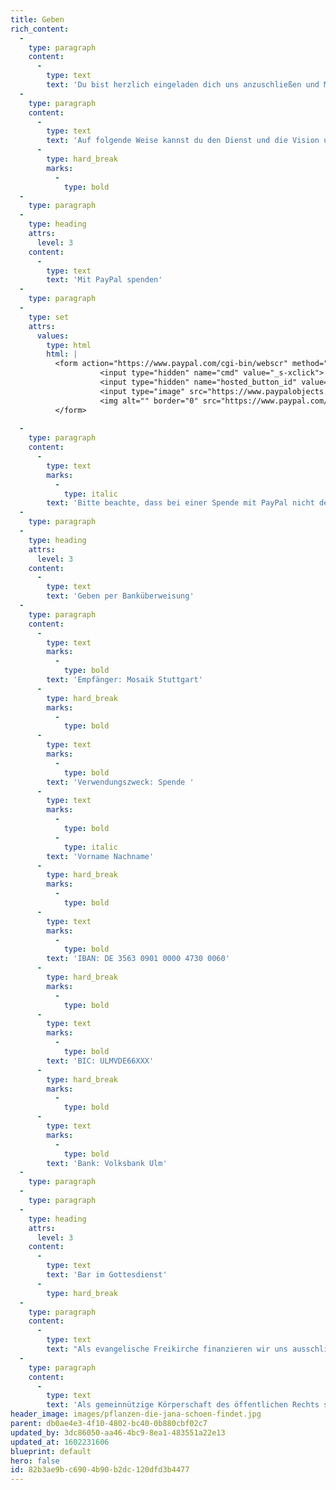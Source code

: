 ```yaml
---
title: Geben
rich_content:
  -
    type: paragraph
    content:
      -
        type: text
        text: 'Du bist herzlich eingeladen dich uns anzuschließen und Menschen mit der lebenserneuernden Message von Jesus bekannt zu machen! Gottes Sehnsucht ist es, Menschen in ihre Bestimmung und in seine Gegenwart zu führen. Durch deine Großzügigkeit befähigst du uns diesem Ziel in Stuttgart und weit darüber hinaus immer näherzukommen. Wir verpflichten uns dazu, ein fruchtbarer Boden für deine Großzügigkeit zu sein.'
  -
    type: paragraph
    content:
      -
        type: text
        text: 'Auf folgende Weise kannst du den Dienst und die Vision unserer Gemeinde unterstützen:'
      -
        type: hard_break
        marks:
          -
            type: bold
  -
    type: paragraph
  -
    type: heading
    attrs:
      level: 3
    content:
      -
        type: text
        text: 'Mit PayPal spenden'
  -
    type: paragraph
  -
    type: set
    attrs:
      values:
        type: html
        html: |
          <form action="https://www.paypal.com/cgi-bin/webscr" method="post" target="top">
                    <input type="hidden" name="cmd" value="_s-xclick">
                    <input type="hidden" name="hosted_button_id" value="QXTEA2WR2T76J">
                    <input type="image" src="https://www.paypalobjects.com/de_DE/DE/i/btn/btn_donate_LG.gif" border="0" name="submit" title="PayPal - The safer, easier way to pay online!" alt="Spenden mit dem PayPal-Button">
                    <img alt="" border="0" src="https://www.paypal.com/de_DE/i/scr/pixel.gif" width="1" height="1">
          </form>
          
  -
    type: paragraph
    content:
      -
        type: text
        marks:
          -
            type: italic
        text: 'Bitte beachte, dass bei einer Spende mit PayPal nicht der gesamte gespendete Betrag bei uns gutgeschrieben wird. PayPal erhebt für Spenden Gebühren von 1,2% + 0,35 €. Bestätigt werden kann nur der tatsächlich bei uns eingegangene Betrag.'
  -
    type: paragraph
  -
    type: heading
    attrs:
      level: 3
    content:
      -
        type: text
        text: 'Geben per Banküberweisung'
  -
    type: paragraph
    content:
      -
        type: text
        marks:
          -
            type: bold
        text: 'Empfänger: Mosaik Stuttgart'
      -
        type: hard_break
        marks:
          -
            type: bold
      -
        type: text
        marks:
          -
            type: bold
        text: 'Verwendungszweck: Spende '
      -
        type: text
        marks:
          -
            type: bold
          -
            type: italic
        text: 'Vorname Nachname'
      -
        type: hard_break
        marks:
          -
            type: bold
      -
        type: text
        marks:
          -
            type: bold
        text: 'IBAN: DE 3563 0901 0000 4730 0060'
      -
        type: hard_break
        marks:
          -
            type: bold
      -
        type: text
        marks:
          -
            type: bold
        text: 'BIC: ULMVDE66XXX'
      -
        type: hard_break
        marks:
          -
            type: bold
      -
        type: text
        marks:
          -
            type: bold
        text: 'Bank: Volksbank Ulm'
  -
    type: paragraph
  -
    type: paragraph
  -
    type: heading
    attrs:
      level: 3
    content:
      -
        type: text
        text: 'Bar im Gottesdienst'
      -
        type: hard_break
  -
    type: paragraph
    content:
      -
        type: text
        text: "Als evangelische Freikirche finanzieren wir uns ausschließlich durch Spenden. Dabei orientieren wir uns an dem biblischen Prinzip des Zehnten. Die Bibel zeigt uns, dass wir Gott u. a. dadurch ehren, dass wir regelmäßig zehn Prozent unseres Einkommens in seine Kirche geben. Darüber hinaus gibt es die Möglichkeit, für bestimmte Projekte und Bereiche zu geben.\_"
  -
    type: paragraph
    content:
      -
        type: text
        text: 'Als gemeinnützige Körperschaft des öffentlichen Rechts sind wir berechtigt vom Finanzamt akzeptierte Spendenbescheinigungen auszustellen.'
header_image: images/pflanzen-die-jana-schoen-findet.jpg
parent: db0ae4e3-4f10-4802-bc40-0b880cbf02c7
updated_by: 3dc86050-aa46-4bc9-8ea1-483551a22e13
updated_at: 1602231606
blueprint: default
hero: false
id: 82b3ae9b-c690-4b90-b2dc-120dfd3b4477
---
```

